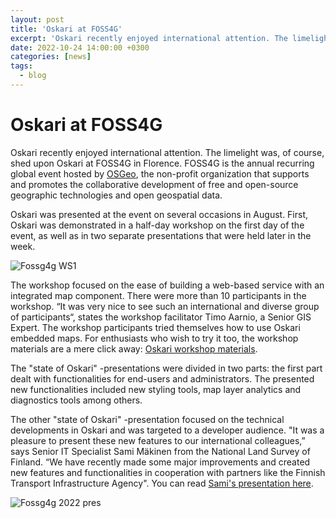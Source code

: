```yaml
---
layout: post
title: 'Oskari at FOSS4G'
excerpt: 'Oskari recently enjoyed international attention. The limelight was, of course, shed upon Oskari at FOSS4G in Florence.'
date: 2022-10-24 14:00:00 +0300
categories: [news]
tags:
  - blog
---
```


# Oskari at FOSS4G

Oskari recently enjoyed international attention. The limelight was, of course, shed upon Oskari at FOSS4G in Florence. FOSS4G is the annual recurring global event hosted by [OSGeo](https://www.osgeo.org/), the non-profit organization that supports and promotes the collaborative development of free and open-source geographic technologies and open geospatial data.

Oskari was presented at the event on several occasions in August. First, Oskari was demonstrated in a half-day workshop on the first day of the event, as well as in two separate presentations that were held later in the week.

![Fossg4g WS1](/resources/fossg4g2022/ws1.jpg)

The workshop focused on the ease of building a web-based service with an integrated map component. There were more than 10 participants in the workshop. “It was very nice to see such an international and diverse group of participants“, states the workshop facilitator Timo Aarnio, a Senior GIS Expert. The workshop participants tried themselves how to use Oskari embedded maps. For enthusiasts who wish to try it too, the workshop materials are a mere click away: [Oskari workshop materials](https://oskari.org/documentation/examples/FOSS4G_2022/workshop).

The "state of Oskari" -presentations were divided in two parts: the first part dealt with functionalities for end-users and administrators. The presented new functionalities included new styling tools, map layer analytics and diagnostics tools among others.

The other "state of Oskari" -presentation focused on the technical developments in Oskari and was targeted to a developer audience. "It was a pleasure to present these new features to our international colleagues,” says Senior IT Specialist Sami Mäkinen from the National Land Survey of Finland. “We have recently made some major improvements and created new features and functionalities in cooperation with partners like the Finnish Transport Infrastructure Agency". You can read [Sami's presentation here](https://zakarfin.github.io/oskari_foss4g_2022/).

![Fossg4g 2022 pres](/resources/fossg4g2022/pres.jpg)
